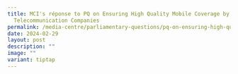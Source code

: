 ```yaml
---
title: MCI's réponse to PQ on Ensuring High Quality Mobile Coverage by
  Telecommunication Companies
permalink: /media-centre/parliamentary-questions/pq-on-ensuring-high-quality-mobile-coverage/
date: 2024-02-29
layout: post
description: ""
image: ""
variant: tiptap
---
```

